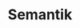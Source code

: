 ---
date:  ""
draft: false
title: "Semantik"
weight: 9
parted:
    name: ""
    goal: "Parted 1"
    desc: "Mempelajari semantik HTML untuk memberikan makna jelas pada elemen, meningkatkan aksesibilitas, serta optimasi mesin pencari."
    icon: ""
tasker:
    name: ""
    goal: "Parted 1"
    desc: "Mencari konsep dan prinsip dasar perpustakaan digital."
    icon: ""
assign:
    name: ""
    goal: "Parted 1"
    desc: "Membuat konsep dan prinsip dasar perpustakaan digital."
    icon: ""
metadata:
    index: false
    thumb: "cover.jpg"
    author: [ "null" ]
description: "Mempelajari semantik HTML untuk memberikan makna jelas pada elemen, meningkatkan aksesibilitas, serta optimasi mesin pencari."
---